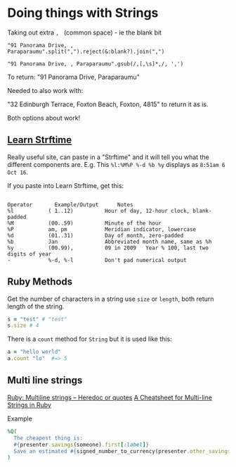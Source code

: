 # Doing things with Strings

Taking out extra `, ` (common space) - ie the blank bit

`"91 Panorama Drive, , Paraparaumu".split(",").reject(&:blank?).join(",")`

`"91 Panorama Drive, , Paraparaumu".gsub(/,[,\s]*,/, ',')`

To return: "91 Panorama Drive, Paraparaumu"

Needed to also work with:

"32 Edinburgh Terrace, Foxton Beach, Foxton, 4815" to return it as is.

Both options about work!


## [Learn Strftime](http://learnstrftime.com/)
Really useful site, can paste in a "Strftime" and it will tell you what the different components are.
E.g.
This  `%l:%M%P %-d %b %y` displays as `8:51am 6 Oct 16`.

If you paste into Learn Strftime, get this:
```

Operator	   Example/Output	   Notes
%l           ( 1..12)          Hour of day, 12-hour clock, blank-padded
%M           (00..59)          Minute of the hour
%P           am, pm            Meridian indicator, lowercase
%d           (01..31)          Day of month, zero-padded
%b           Jan               Abbreviated month name, same as %h
%y           (00.99),          09 in 2009	Year % 100, last two digits of year
-            %-d, %-l          Don't pad numerical output
```

## Ruby Methods

Get the number of characters in a string use `size` or `length`, both return length of the string.

```ruby
s = "test" # "test"
s.size # 4
```


There is a `count` method for `String` but it is used like this:

```ruby
a = "hello world"
a.count "lo"  #=> 5
```

## Multi line strings

[Ruby: Multiline strings – Heredoc or quotes](https://cbabhusal.wordpress.com/2015/10/06/ruby-multiline-string-definition/)
[A Cheatsheet for Multi-line Strings in Ruby](https://commandercoriander.net/blog/2014/11/09/a-multiline-string-cheatsheet-for-ruby/)

Example

```ruby
%Q(
  The cheapest thing is:
  #{presenter.savings(someone).first[:label]}
  Save an estimated #{signed_number_to_currency(presenter.other_savings(someone))} a year.
)
```

